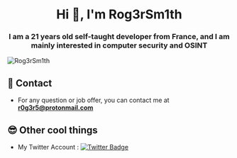 <h1 align="center">Hi 👋, I'm Rog3rSm1th</h1>
<h3 align="center">I am a 21 years old self-taught developer from France, and I am mainly interested in computer security and OSINT</h3>

<p align="left"> <img src="https://komarev.com/ghpvc/?username=Rog3rSm1th" alt="Rog3rSm1th" /> </p>

##  📝 Contact 

-  For any question or job offer, you can contact me at  **r0g3r5@protonmail.com**

## 😎 Other cool things

- My Twitter Account : [![Twitter Badge](https://img.shields.io/badge/-@Rog3rSm1th-1ca0f1?style=flat-square&labelColor=1ca0f1&logo=twitter&logoColor=white&link=https://twitter.com/Rog3rSm1th)](https://twitter.com/Rog3rSm1th)
